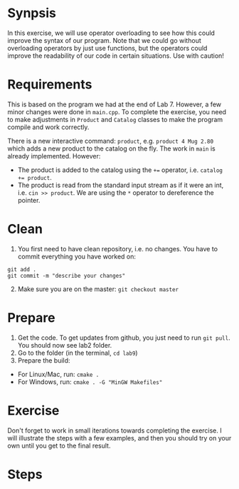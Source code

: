 # Synpsis
In this exercise, we will use operator overloading to see how this could improve the syntax of our program. Note that we could go without overloading operators by just use functions, but the operators could improve the readability of our code in certain situations. Use with caution!

# Requirements
This is based on the program we had at the end of Lab 7. However, a few minor changes were done in `main.cpp`. To complete the exercise, you need to make adjustments in `Product` and `Catalog` classes to make the program compile and work correctly.

There is a new interactive command: `product`, e.g. `product 4 Mug 2.80` which adds a new product to the catalog on the fly. The work in `main` is already implemented. However:
* The product is added to the catalog using the `+=` operator, i.e. `catalog += product`. 
* The product is read from the standard input stream as if it were an int, i.e. `cin >> product`. We are using the `*` operator to dereference the pointer.

# Clean
1. You first need to have clean repository, i.e. no changes. You have to commit everything you have worked on:
```
git add .
git commit -m "describe your changes"
```

2. Make sure you are on the master: `git checkout master`

# Prepare
1. Get the code. To get updates from github, you just need to run `git pull`. You should now see lab2 folder. 
2. Go to the folder (in the terminal, `cd lab9`)
3. Prepare the build:
  * For Linux/Mac, run: `cmake .`
  * For Windows, run: `cmake . -G "MinGW Makefiles"`

# Exercise

Don't forget to work in small iterations towards completing the exercise. I will illustrate the steps with a few examples, and then you should try on your own until you get to the final result.

# Steps

